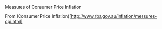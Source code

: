 Measures of Consumer Price Inflation

From (Consumer Price Inflation)[http://www.rba.gov.au/inflation/measures-cpi.html]